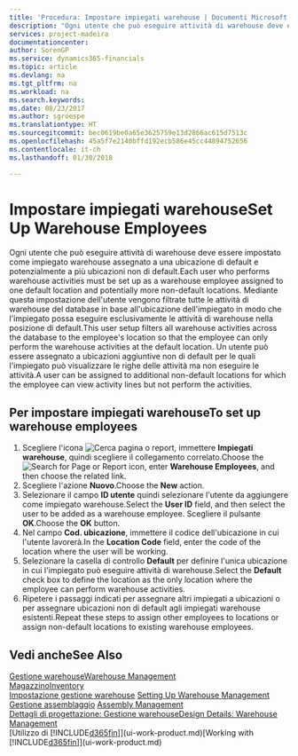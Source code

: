 ```yaml
---
title: 'Procedura: Impostare impiegati warehouse | Documenti Microsoft'
description: "Ogni utente che può eseguire attività di warehouse deve essere impostato come impiegato warehouse assegnato a una ubicazione di default e potenzialmente a più ubicazioni non di default."
services: project-madeira
documentationcenter: 
author: SorenGP
ms.service: dynamics365-financials
ms.topic: article
ms.devlang: na
ms.tgt_pltfrm: na
ms.workload: na
ms.search.keywords: 
ms.date: 08/23/2017
ms.author: sgroespe
ms.translationtype: HT
ms.sourcegitcommit: bec0619be0a65e3625759e13d2866ac615d7513c
ms.openlocfilehash: 45a5f7e2140bffd192ecb586e45cc44894752656
ms.contentlocale: it-ch
ms.lasthandoff: 01/30/2018

---
```

# <a name="set-up-warehouse-employees"></a><span data-ttu-id="27873-103">Impostare impiegati warehouse</span><span class="sxs-lookup"><span data-stu-id="27873-103">Set Up Warehouse Employees</span></span>
<span data-ttu-id="27873-104">Ogni utente che può eseguire attività di warehouse deve essere impostato come impiegato warehouse assegnato a una ubicazione di default e potenzialmente a più ubicazioni non di default.</span><span class="sxs-lookup"><span data-stu-id="27873-104">Each user who performs warehouse activities must be set up as a warehouse employee assigned to one default location and potentially more non-default locations.</span></span> <span data-ttu-id="27873-105">Mediante questa impostazione dell'utente vengono filtrate tutte le attività di warehouse del database in base all'ubicazione dell'impiegato in modo che l'impiegato possa eseguire esclusivamente le attività di warehouse nella posizione di default.</span><span class="sxs-lookup"><span data-stu-id="27873-105">This user setup filters all warehouse activities across the database to the employee's location so that the employee can only perform the warehouse activities at the default location.</span></span> <span data-ttu-id="27873-106">Un utente può essere assegnato a ubicazioni aggiuntive non di default per le quali l'impiegato può visualizzare le righe delle attività ma non eseguire le attività.</span><span class="sxs-lookup"><span data-stu-id="27873-106">A user can be assigned to additional non-default locations for which the employee can view activity lines but not perform the activities.</span></span>

## <a name="to-set-up-warehouse-employees"></a><span data-ttu-id="27873-107">Per impostare impiegati warehouse</span><span class="sxs-lookup"><span data-stu-id="27873-107">To set up warehouse employees</span></span>  
1.  <span data-ttu-id="27873-108">Scegliere l'icona ![Cerca pagina o report](media/ui-search/search_small.png "Cerca pagina o report"), immettere **Impiegati warehouse**, quindi scegliere il collegamento correlato.</span><span class="sxs-lookup"><span data-stu-id="27873-108">Choose the ![Search for Page or Report](media/ui-search/search_small.png "Search for Page or Report icon") icon, enter **Warehouse Employees**, and then choose the related link.</span></span>  
2. <span data-ttu-id="27873-109">Scegliere l'azione **Nuovo**.</span><span class="sxs-lookup"><span data-stu-id="27873-109">Choose the **New** action.</span></span>  
3. <span data-ttu-id="27873-110">Selezionare il campo **ID utente** quindi selezionare l'utente da aggiungere come impiegato warehouse.</span><span class="sxs-lookup"><span data-stu-id="27873-110">Select the **User ID** field, and then select the user to be added as a warehouse employee.</span></span> <span data-ttu-id="27873-111">Scegliere il pulsante **OK**.</span><span class="sxs-lookup"><span data-stu-id="27873-111">Choose the **OK** button.</span></span>  
6.  <span data-ttu-id="27873-112">Nel campo **Cod. ubicazione**, immettere il codice dell'ubicazione in cui l'utente lavorerà.</span><span class="sxs-lookup"><span data-stu-id="27873-112">In the **Location Code** field, enter the code of the location where the user will be working.</span></span>  
7.  <span data-ttu-id="27873-113">Selezionare la casella di controllo **Default** per definire l'unica ubicazione in cui l'impiegato può eseguire attività di warehouse.</span><span class="sxs-lookup"><span data-stu-id="27873-113">Select the **Default** check box to define the location as the only location where the employee can perform warehouse activities.</span></span>  
8.  <span data-ttu-id="27873-114">Ripetere i passaggi indicati per assegnare altri impiegati a ubicazioni o per assegnare ubicazioni non di default agli impiegati warehouse esistenti.</span><span class="sxs-lookup"><span data-stu-id="27873-114">Repeat these steps to assign other employees to locations or assign non-default locations to existing warehouse employees.</span></span>  

## <a name="see-also"></a><span data-ttu-id="27873-115">Vedi anche</span><span class="sxs-lookup"><span data-stu-id="27873-115">See Also</span></span>  
[<span data-ttu-id="27873-116">Gestione warehouse</span><span class="sxs-lookup"><span data-stu-id="27873-116">Warehouse Management</span></span>](warehouse-manage-warehouse.md)  
[<span data-ttu-id="27873-117">Magazzino</span><span class="sxs-lookup"><span data-stu-id="27873-117">Inventory</span></span>](inventory-manage-inventory.md)  
<span data-ttu-id="27873-118">[Impostazione gestione warehouse](warehouse-setup-warehouse.md)   </span><span class="sxs-lookup"><span data-stu-id="27873-118">[Setting Up Warehouse Management](warehouse-setup-warehouse.md)   </span></span>  
<span data-ttu-id="27873-119">[Gestione assemblaggio](assembly-assemble-items.md)  </span><span class="sxs-lookup"><span data-stu-id="27873-119">[Assembly Management](assembly-assemble-items.md)  </span></span>  
[<span data-ttu-id="27873-120">Dettagli di progettazione: Gestione warehouse</span><span class="sxs-lookup"><span data-stu-id="27873-120">Design Details: Warehouse Management</span></span>](design-details-warehouse-management.md)  
<span data-ttu-id="27873-121">[Utilizzo di [!INCLUDE[d365fin](includes/d365fin_md.md)]](ui-work-product.md)</span><span class="sxs-lookup"><span data-stu-id="27873-121">[Working with [!INCLUDE[d365fin](includes/d365fin_md.md)]](ui-work-product.md)</span></span>  

